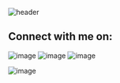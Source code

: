 ![header](https://capsule-render.vercel.app/api?type=waving&color=auto&height=250&section=header&text=Rawan%20Malek%20🫠&fontSize=68&fontAlignY=47&desc=Software%20Developer%20&descAlign=37&animation=twinkling)

<h2 align"centre">Connect with me on:</h2>

![image](https://user-images.githubusercontent.com/108518878/199617422-a3d4c0af-f960-4317-b623-4d9f264d4953.png) ![image](https://user-images.githubusercontent.com/108518878/199617604-4087eeb8-5b12-47a6-8785-9310b402f9fb.png) ![image](https://user-images.githubusercontent.com/108518878/199617502-46e5a2a1-6d66-4d68-b602-996e8c4b0834.png) 

![image](https://user-images.githubusercontent.com/108518878/199618434-4204bd38-f7fb-4db9-b496-930066b63bc3.png)
